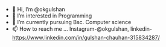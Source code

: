 - 👋 Hi, I’m @okgulshan
- 👀 I’m interested in Programming
- 🌱 I’m currently pursuing Bsc. Computer science
- 📫 How to reach me ... Instagram-@okgulshan, linkedin-https://www.linkedin.com/in/gulshan-chauhan-315834287/

<!---
okgulshan/okgulshan is a ✨ special ✨ repository because its `README.md` (this file) appears on your GitHub profile.
You can click the Preview link to take a look at your changes.
--->
